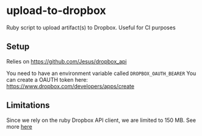# upload-to-dropbox
Ruby script to upload artifact(s) to Dropbox. Useful for CI purposes

## Setup
Relies on https://github.com/Jesus/dropbox_api

You need to have an environment variable called `DROPBOX_OAUTH_BEARER`
You can create a OAUTH token here:
https://www.dropbox.com/developers/apps/create

## Limitations
Since we rely on the ruby Dropbox API client, we are limited to 150 MB. See more [here](http://jesus.github.io/dropbox_api/DropboxApi/Client.html#upload-instance_method)
